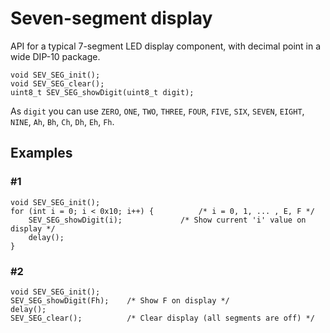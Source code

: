 # Seven-segment display #

API for a typical 7-segment LED display component, with decimal point in a wide DIP-10 package.

```
void SEV_SEG_init();
void SEV_SEG_clear();
uint8_t SEV_SEG_showDigit(uint8_t digit);
```

As ``digit`` you can use ``ZERO``, ``ONE``, ``TWO``, ``THREE``, ``FOUR``, ``FIVE``,	``SIX``, ``SEVEN``, ``EIGHT``, ``NINE``, ``Ah``, ``Bh``, ``Ch``, ``Dh``, ``Eh``, ``Fh``.

## Examples
### #1
```
void SEV_SEG_init();
for (int i = 0; i < 0x10; i++) {          /* i = 0, 1, ... , E, F */
    SEV_SEG_showDigit(i);	          /* Show current 'i' value on display */
    delay();
}
```


###  #2
```
void SEV_SEG_init();
SEV_SEG_showDigit(Fh);    /* Show F on display */
delay();
SEV_SEG_clear();          /* Clear display (all segments are off) */	
```
